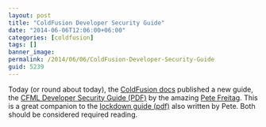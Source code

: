 ```yaml
---
layout: post
title: "ColdFusion Developer Security Guide"
date: "2014-06-06T12:06:00+06:00"
categories: [coldfusion]
tags: []
banner_image: 
permalink: /2014/06/06/ColdFusion-Developer-Security-Guide
guid: 5239
---
```


<p>
Today (or round about today), the <a href="https://wikidocs.adobe.com/wiki/display/coldfusionen/Home">ColdFusion docs</a> published a new guide, the <a href="http://www.adobe.com/content/dam/Adobe/en/products/coldfusion/pdfs/cf11/cfml-developer-security-guide.pdf">CFML Developer Security Guide (PDF)</a> by the amazing <a href="http://www.petefreitag.com/">Pete Freitag</a>. This is a great companion to the <a href="http://www.adobe.com/content/dam/Adobe/en/products/coldfusion/pdfs/cf11/cf11-lockdown-guide.pdf">lockdown guide (pdf)</a> also written by Pete. Both should be considered required reading.
</p>